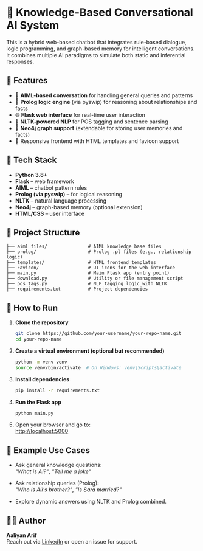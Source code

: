 
# 🧠 Knowledge-Based Conversational AI System

This is a hybrid web-based chatbot that integrates rule-based dialogue, logic programming, and graph-based memory for intelligent conversations. It combines multiple AI paradigms to simulate both static and inferential responses.

## 🌟 Features

- 💬 **AIML-based conversation** for handling general queries and patterns
- 🧠 **Prolog logic engine** (via pyswip) for reasoning about relationships and facts
- 🌐 **Flask web interface** for real-time user interaction
- 🧩 **NLTK-powered NLP** for POS tagging and sentence parsing
- 🔗 **Neo4j graph support** (extendable for storing user memories and facts)
- 🎨 Responsive frontend with HTML templates and favicon support

## 🧰 Tech Stack

- **Python 3.8+**
- **Flask** – web framework
- **AIML** – chatbot pattern rules
- **Prolog (via pyswip)** – for logical reasoning
- **NLTK** – natural language processing
- **Neo4j** – graph-based memory (optional extension)
- **HTML/CSS** – user interface

## 📁 Project Structure

```
├── aiml files/               # AIML knowledge base files
├── prolog/                   # Prolog .pl files (e.g., relationship logic)
├── templates/                # HTML frontend templates
├── Favicon/                  # UI icons for the web interface
├── main.py                   # Main Flask app (entry point)
├── download.py               # Utility or file management script
├── pos_tags.py               # NLP tagging logic with NLTK
├── requirements.txt          # Project dependencies
```

## 🚀 How to Run

1. **Clone the repository**
   ```bash
   git clone https://github.com/your-username/your-repo-name.git
   cd your-repo-name
   ```

2. **Create a virtual environment (optional but recommended)**
   ```bash
   python -m venv venv
   source venv/bin/activate  # On Windows: venv\Scripts\activate
   ```

3. **Install dependencies**
   ```bash
   pip install -r requirements.txt
   ```

4. **Run the Flask app**
   ```bash
   python main.py
   ```

5. Open your browser and go to:  
   [http://localhost:5000](http://localhost:5000)

## 🧪 Example Use Cases

- Ask general knowledge questions:  
  _"What is AI?"_, _"Tell me a joke"_

- Ask relationship queries (Prolog):  
  _"Who is Ali's brother?"_, _"Is Sara married?"_

- Explore dynamic answers using NLTK and Prolog combined.


## 🙋‍♂️ Author

**Aaliyan Arif**  
Reach out via [LinkedIn](https://www.linkedin.com/in/aaliyan-arif-b17172276) or open an issue for support.
